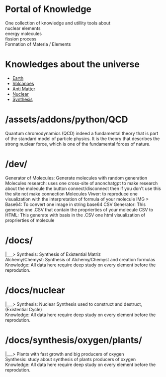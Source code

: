 # Portal of Knowledge  
One collection of knowledge and utillity tools about  
                  nuclear elements  
                  energy molecules  
                  fission process  
                  Formation of Materia / Elements  
         
# Knowledges about the universe  
  - [Earth](/assets/docs/earth/readme.md)  
  - [Volcanoes](/assets/docs/earth/earth/volcanoes/readme.md)  
  - [Anti Matter](/assets/docs/antimatter/readme.md)  
  - [Nuclear](/assets/docs/nuclear/readme.md)  
  - [Synthesis](/assets/docs/synthesis/readme.md)  
  

    
# /assets/addons/python/QCD
  Quantum chromodynamics (QCD)
  indeed a fundamental theory that is part of the standard model of 
  particle physics. It is the theory that describes the strong nuclear 
  force, which is one of the fundamental forces of nature.

# /dev/
Generator of Molecules: Generate molecules with random generation
  Molecules research: uses one cross-site of anonchatgpt to make research about the molecule  the button connect/disconnect 
        then if you don't use this the site not make connection
         Molecules Viwer: to reproduce one visualization with the interpretation of formula of your molecule
          IMG > Base64: To convert one image in string base64
          CSV Generator: This generate one .CSV that contain the proprierties of your molecule
          CSV to HTML: This generate with basis in the .CSV one html visualization of proprierties of molecule
          
# /docs/
  |___>  Synthesis: Synthesis of Existential Matriz  
         Alchemy/Chemyst: Synthesis of Alchemy/Chemyst and creation formulas    
         Knowledge: All data here require deep study on every element before the reprodution.  
  
# /docs/nuclear  
  |___>  Synthesis: Nuclear Synthesis used to construct and destruct, (Existential Cycle)  
         Knowledge: All data here require deep study on every element before the reprodution.  
  
# /docs/synthesis/oxygen/plants/  
  |___>  Plants with fast growth and big producers of oxygen  
         Synthesis: study about synthesis of plants producers of oxygen  
         Knowledge: All data here require deep study on every element before the reprodution.  
